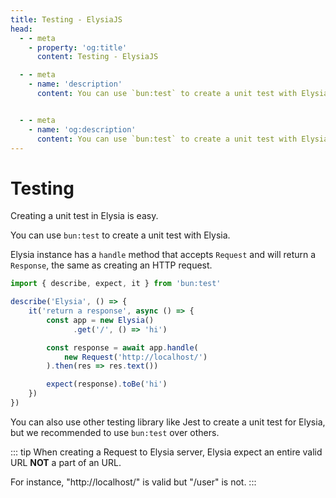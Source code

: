 ```yaml
---
title: Testing - ElysiaJS
head:
  - - meta
    - property: 'og:title'
      content: Testing - ElysiaJS

  - - meta
    - name: 'description'
      content: You can use `bun:test` to create a unit test with Elysia. Elysia instance has a `handle` method that accepts `Request` and will return a `Response`, the same as creating an HTTP request.


  - - meta
    - name: 'og:description'
      content: You can use `bun:test` to create a unit test with Elysia. Elysia instance has a `handle` method that accepts `Request` and will return a `Response`, the same as creating an HTTP request.
---
```


# Testing
Creating a unit test in Elysia is easy.

You can use `bun:test` to create a unit test with Elysia.

Elysia instance has a `handle` method that accepts `Request` and will return a `Response`, the same as creating an HTTP request.

```typescript
import { describe, expect, it } from 'bun:test'

describe('Elysia', () => {
    it('return a response', async () => {
        const app = new Elysia()
              .get('/', () => 'hi')

        const response = await app.handle(
            new Request('http://localhost/')
        ).then(res => res.text())

        expect(response).toBe('hi')
    })
})
```

You can also use other testing library like Jest to create a unit test for Elysia, but we recommended to use `bun:test` over others.

::: tip
When creating a Request to Elysia server, Elysia expect an entire valid URL **NOT** a part of an URL. 

For instance, "http://localhost/" is valid but "/user" is not.
:::
